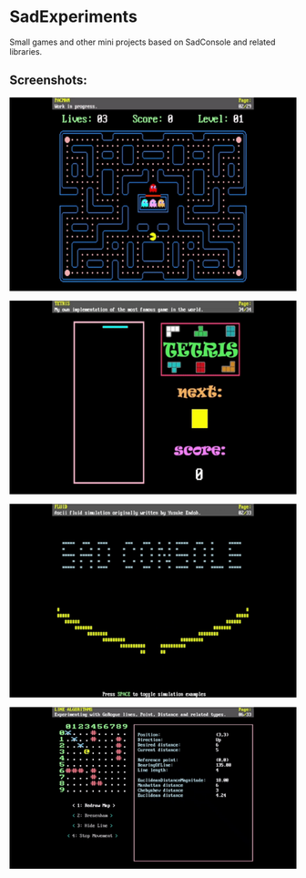 # SadExperiments
Small games and other mini projects based on SadConsole and related libraries.

## Screenshots:

<p align="center" style="margin-bottom: 0px !important;">
  <img width="750" src="/ScreenShots/PacMan.gif" alt="Tetris MiniGame" align="center">
  <br><br>
  <img width="750" src="/ScreenShots/Tetris.gif" alt="Tetris MiniGame" align="center">
  <br><br>
  <img width="750" src="/ScreenShots/Fluid.gif" alt="Ascii Fluid Simulation" align="center">
  <br><br>
  <img width="750" src="/ScreenShots/Lines.gif" alt="GoRogue Line Algorithms" align="center">
  <br><br>
</p>